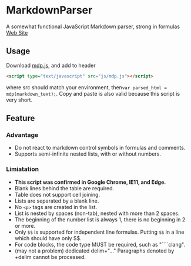 # MarkdownParser
A somewhat functional JavaScript Markdown parser, strong in formulas [Web Site](https://umemotoctrl.github.io/MarkdownParser/)

## Usage

Download [mdp.js](https://github.com/UmemotoCtrl/MarkdownParser/blob/master/docs/js/mdp.js), and add to header 

```html
<script type="text/javascript" src="js/mdp.js"></script>
```

where src should match your environment, then`var parsed_html = mdp(markdown_text);`. Copy and paste is also valid because this script is very short.

## Feature

### Advantage

* Do not react to markdown control symbols in formulas and comments.
* Supports semi-infinite nested lists, with or without numbers.

### Limiatation

* **This script was confirmed in Google Chrome, IE11, and Edge.**
* Blank lines behind the table are required.
* Table does not support cell joining.
* Lists are separated by a blank line.
* No `<p>` tags are created in the list.
* List is nested by spaces (non-tab), nested with more than 2 spaces.
* The beginning of the number list is always 1, there is no beginning in 2 or more.
* Only `$$` is supported for independent line formulas. Putting `$$` in a line which should have only $$.
* For code blocks, the code type MUST be required, such as "````clang".
* (may not a problem) dedicated delim+"..." Paragraphs denoted by +delim cannot be processed.	

